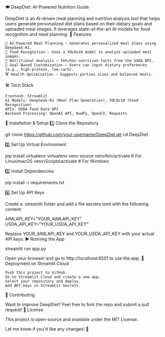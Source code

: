 🍽️ DeepDiet: AI-Powered Nutrition Guide

DeepDiet is an AI-driven meal planning and nutrition analysis tool that helps users generate personalized diet plans based on their dietary goals and uploaded meal images. It leverages state-of-the-art AI models for food recognition and meal planning.
🚀 Features

    🥗 AI-Powered Meal Planning – Generates personalized meal plans using DeepSeek-R1.
    📸 Food Recognition – Uses a YOLOv10 model to analyze uploaded meal images.
    🔬 Nutritional Analysis – Fetches nutrition facts from the USDA API.
    📝 Goal-Based Customization – Users can input dietary preferences (e.g., high-protein, low-carb).
    🏋️ Health Optimization – Suggests portion sizes and balanced meals.

🛠️ Tech Stack

    Frontend: Streamlit
    AI Models: DeepSeek-R1 (Meal Plan Generation), YOLOv10 (Food Recognition)
    APIs: USDA Food Data API
    Backend Processing: OpenAI API, NumPy, OpenCV, Requests

🚀 Installation & Setup
1️⃣ Clone the Repository

git clone https://github.com/your-username/DeepDiet.git
cd DeepDiet

2️⃣ Set Up Virtual Environment

pip install virtualenv
virtualenv venv
source venv/bin/activate  # For Linux/macOS
venv\Scripts\activate     # For Windows

3️⃣ Install Dependencies

pip install -r requirements.txt

4️⃣ Set Up API Keys

Create a .streamlit folder and add a file secrets.toml with the following content:

AIMLAPI_KEY="YOUR_AIMLAPI_KEY"
USDA_API_KEY="YOUR_USDA_API_KEY"

Replace YOUR_AIMLAPI_KEY and YOUR_USDA_API_KEY with your actual API keys.
▶️ Running the App

streamlit run app.py

Open your browser and go to http://localhost:8501 to use the app.
🚀 Deployment on Streamlit Cloud

    Push this project to GitHub.
    Go to Streamlit Cloud and create a new app.
    Select your repository and deploy.
    Add API keys in Streamlit Secrets.

🤝 Contributing

Want to improve DeepDiet? Feel free to fork the repo and submit a pull request!
📜 License

This project is open-source and available under the MIT License.

Let me know if you'd like any changes! 🚀